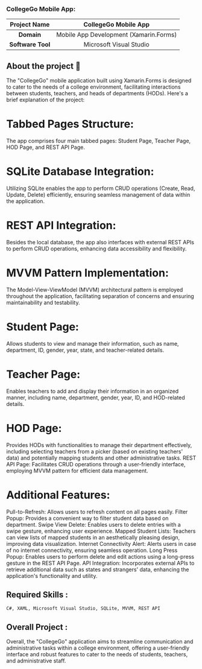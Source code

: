 ### CollegeGo Mobile App:


|      **Project Name**     | CollegeGo Mobile App |
|:---------------------:|:------------------------------:|
|         **Domain**        |  Mobile App Development (Xamarin.Forms) |               
|        **Software Tool**        | Microsoft Visual Studio |

## About the project 🚀
The "CollegeGo" mobile application built using Xamarin.Forms is designed to cater to the needs of a college environment, facilitating interactions between students, teachers, and heads of departments (HODs). Here's a brief explanation of the project:
# Tabbed Pages Structure: 
The app comprises four main tabbed pages: Student Page, Teacher Page, HOD Page, and REST API Page.
# SQLite Database Integration: 
Utilizing SQLite enables the app to perform CRUD operations (Create, Read, Update, Delete) efficiently, ensuring seamless management of data within the application.
# REST API Integration: 
Besides the local database, the app also interfaces with external REST APIs to perform CRUD operations, enhancing data accessibility and flexibility.
# MVVM Pattern Implementation: 
The Model-View-ViewModel (MVVM) architectural pattern is employed throughout the application, facilitating separation of concerns and ensuring maintainability and testability.
# Student Page: 
Allows students to view and manage their information, such as name, department, ID, gender, year, state, and teacher-related details.
# Teacher Page: 
Enables teachers to add and display their information in an organized manner, including name, department, gender, year, ID, and HOD-related details.
# HOD Page: 
Provides HODs with functionalities to manage their department effectively, including selecting teachers from a picker (based on existing teachers' data) and potentially mapping students and other administrative tasks.
REST API Page: Facilitates CRUD operations through a user-friendly interface, employing MVVM pattern for efficient data management.

# Additional Features:

Pull-to-Refresh: Allows users to refresh content on all pages easily.
Filter Popup: Provides a convenient way to filter student data based on department.
Swipe View Delete: Enables users to delete entries with a swipe gesture, enhancing user experience.
Mapped Student Lists: Teachers can view lists of mapped students in an aesthetically pleasing design, improving data visualization.
Internet Connectivity Alert: Alerts users in case of no internet connectivity, ensuring seamless operation.
Long Press Popup: Enables users to perform delete and edit actions using a long-press gesture in the REST API Page.
API Integration: Incorporates external APIs to retrieve additional data such as states and strangers' data, enhancing the application's functionality and utility.

 
## Required Skills :

    C#, XAML, Microsoft Visual Studio, SQLite, MVVM, REST API

## Overall Project  :
Overall, the "CollegeGo" application aims to streamline communication and administrative tasks within a college environment, offering a user-friendly interface and robust features to cater to the needs of students, teachers, and administrative staff.


